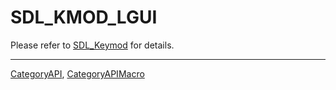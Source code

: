 # SDL_KMOD_LGUI

Please refer to [SDL_Keymod](SDL_Keymod) for details.

----
[CategoryAPI](CategoryAPI), [CategoryAPIMacro](CategoryAPIMacro)

